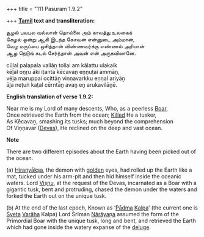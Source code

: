 +++
title = "111 Pasuram 1.9.2"

+++
**[Tamil](/definition/tamil#history "show Tamil definitions") text and transliteration:**

சூழல் பலபல வல்லான் தொல்லை அம் காலத்து உலகைக்  
கேழல் ஒன்று ஆகி இடந்த கேசவன் என்னுடை அம்மான்,  
வேழ மருப்பை ஒசித்தான் விண்ணவர்க்கு எண்ணல் அரியான்  
ஆழ நெடுங் கடல் சேர்ந்தான் அவன் என் அருகவிலானே.

cūḻal palapala vallāṉ tollai am kālattu ulakaik  
kēḻal oṉṟu āki iṭanta kēcavaṉ eṉṉuṭai ammāṉ,  
vēḻa maruppai ocittāṉ viṇṇavarkku eṇṇal ariyāṉ  
āḻa neṭuṅ kaṭal cērntāṉ avaṉ eṉ arukavilāṉē.

**English translation of verse 1.9.2:**

Near me is my Lord of many descents, Who, as a peerless [Boar](/definition/boar#history "show Boar definitions"),  
Once retrieved the Earth from the ocean; [Killed](/definition/killing#history "show Killed definitions") He a tusker,  
As Kēcavaṉ, smashing its tusks; much beyond the comprehension  
Of Viṇṇavar ([Devas](/definition/deva#vaishnavism "show Devas definitions")), He reclined on the deep and vast ocean.

**Note**

There are two different episodes about the Earth having been picked out of the ocean.

\(a\) [Hiraṇyākṣa](/definition/hiranyaksha#vaishnavism "show Hiraṇyākṣa definitions"), the demon with [golden](/definition/gold#history "show golden definitions") eyes, had rolled up the Earth like a mat, tucked under his arm-pit and then hid himself inside the oceanic waters. Lord [Viṣṇu](/definition/vishnu#vaishnavism "show Viṣṇu definitions"), at the request of the Devas, incarnated as a Boar with a gigantic tusk, bent and protruding, chased the demon under the waters and forked the Earth out on the unique tusk.

\(b\) At the end of the last epoch, Known as ‘[Pādma](/definition/padma#vaishnavism "show Pādma definitions") [Kalpa](/definition/kalpa#vaishnavism "show Kalpa definitions")’ (the current one is [Śveta](/definition/shveta#vaishnavism "show Śveta definitions") [Varāha](/definition/varaha#vaishnavism "show Varāha definitions") Kalpa) Lord Śrīman [Nārāyaṇa](/definition/narayana#vaishnavism "show Nārāyaṇa definitions") assumed the form of the Primordial Boar with the unique tusk, long and bent, and retrieved the Earth which had gone inside the watery expanse of the [deluge](/definition/deluge#history "show deluge definitions").


